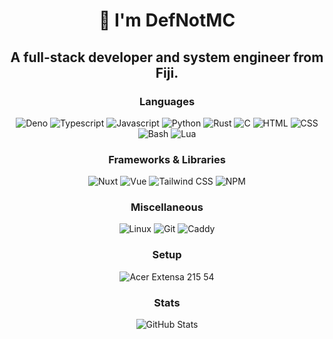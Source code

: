<div align="center">
    <h1>👋 I'm DefNotMC</h1>
    <h2>A full-stack developer and system engineer from Fiji.</h2>
    <h3>Languages</h3>
    <div>
        <img alt="Deno" src="https://img.shields.io/badge/Deno-18181b?style=for-the-badge&logo=deno&logoColor=10B981" />
        <img alt="Typescript" src="https://img.shields.io/badge/TypeScript-18181b?style=for-the-badge&logo=typescript&logoColor=10B981" />
        <img alt="Javascript" src="https://img.shields.io/badge/JavaScript-18181b?style=for-the-badge&logo=javascript&logoColor=10B981" />
        <img alt="Python" src="https://img.shields.io/badge/Python-18181b?style=for-the-badge&logo=python&logoColor=10B981" /> <img alt="Rust" src="https://img.shields.io/badge/Rust-18181b?style=for-the-badge&logo=rust&logoColor=10B981" />
        <img alt="C" src="https://img.shields.io/badge/C-18181b?style=for-the-badge&logo=c&logoColor=10B981" /> <img alt="HTML" src="https://img.shields.io/badge/HTML-18181b?style=for-the-badge&logo=html5&logoColor=10B981" />
        <img alt="CSS" src="https://img.shields.io/badge/CSS-18181b?style=for-the-badge&logo=css3&logoColor=10B981" /> <img alt="Bash" src="https://img.shields.io/badge/Bash-18181b?style=for-the-badge&logo=gnubash&logoColor=10B981" />
        <img alt="Lua" src="https://img.shields.io/badge/Lua-18181b?style=for-the-badge&logo=lua&logoColor=10B981" />
    </div>
    <h3>Frameworks & Libraries</h3>
    <div>
        <img alt="Nuxt" src="https://img.shields.io/badge/Nuxt-18181b?style=for-the-badge&logo=nuxt&logoColor=10B981" /> <img alt="Vue" src="https://img.shields.io/badge/Vue-18181b?style=for-the-badge&logo=vuedotjs&logoColor=10B981" />
        <img alt="Tailwind CSS" src="https://img.shields.io/badge/TailwindCSS-18181b?style=for-the-badge&logo=tailwindcss&logoColor=10B981" />
        <img alt="NPM" src="https://img.shields.io/badge/NPM-18181b?style=for-the-badge&logo=npm&logoColor=10B981" />
    </div>
    <h3>Miscellaneous</h3>
    <div>
        <img alt="Linux" src="https://img.shields.io/badge/Linux-18181b?style=for-the-badge&logo=linux&logoColor=10B981" /> <img alt="Git" src="https://img.shields.io/badge/Git-18181b?style=for-the-badge&logo=git&logoColor=10B981" />
        <img alt="Caddy" src="https://img.shields.io/badge/Caddy-18181b?style=for-the-badge&logo=caddy&logoColor=10B981" />
    </div>
    <h3>Setup</h3>
    <div><img alt="Acer Extensa 215 54" src="https://img.shields.io/badge/Acer%20Extensa%20215%2054-18181b?style=for-the-badge&logo=acer&logoColor=10B981" /></div>
    <h3>Stats</h3>
    <div><img alt="GitHub Stats" src="https://github-readme-stats.vercel.app/api?username=mcgamer48ft&show_icons=true&title_color=10B981&text_color=ffffff&icon_color=10B981&bg_color=18181b" /></div>
</div>

